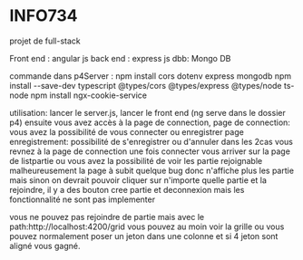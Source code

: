 # INFO734
projet de full-stack

Front end : angular js
back end : express js
dbb: Mongo DB

commande dans p4Server :
npm install cors dotenv express mongodb
npm install --save-dev typescript @types/cors @types/express @types/node ts-node
npm install ngx-cookie-service 

utilisation:
lancer le server.js,
lancer le front end (ng serve dans le dossier p4)
ensuite vous avez accès à la page de connection,
page de connection: vous avez la possibilité de vous connecter ou enregistrer
page enregistrement: possibilité de s'enregistrer ou d'annuler dans les 2cas vous revnez à la page de connection
une fois connecter vous arriver sur la page de listpartie ou vous avez la possibilité de voir les partie rejoignable
malheureusement la page à subit quelque bug donc n'affiche plus les partie mais sinon on devrait pouvoir cliquer sur n'importe 
quelle partie et la rejoindre, il y a des bouton cree partie et deconnexion mais les fonctionnalité ne sont pas implementer

vous ne pouvez pas rejoindre de partie mais avec le path:http://localhost:4200/grid vous pouvez au moin voir la grille 
ou vous pouvez normalement poser un jeton dans une colonne et si 4 jeton sont aligné vous gagné.
